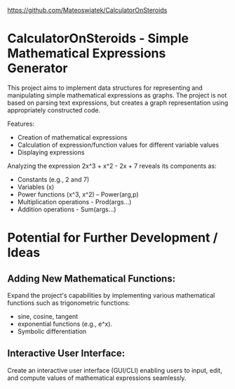 https://github.com/Mateoswiatek/CalculatorOnSteroids
# CalculatorOnSteroids - Simple Mathematical Expressions Generator
This project aims to implement data structures for representing and manipulating simple mathematical expressions as graphs.
The project is not based on parsing text expressions, but creates a graph representation using appropriately constructed code.

Features:
- Creation of mathematical expressions
- Calculation of expression/function values for different variable values
- Displaying expressions

Analyzing the expression 2x^3 + x^2 - 2x + 7 reveals its components as:
- Constants (e.g., 2 and 7)
- Variables (x)
- Power functions (x^3, x^2) – Power(arg,p)
- Multiplication operations - Prod(args...)
- Addition operations - Sum(args...)


# Potential for Further Development / Ideas

## Adding New Mathematical Functions:
Expand the project's capabilities by implementing various mathematical functions such as trigonometric functions:
- sine, cosine, tangent
- exponential functions (e.g., e^x).
- Symbolic differentiation

## Interactive User Interface:
 Create an interactive user interface (GUI/CLI) enabling users to
 input, edit, and compute values of mathematical expressions seamlessly.
